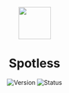 <p align=center><img src="https://cdn-icons-png.flaticon.com/512/10464/10464776.png" width="75" height="75"></p>
<h1 align=center>Spotless</h1>

<div align="center">

  ![Version](https://img.shields.io/badge/Version-v1.8.1-blue?style=flat-square) 
  ![Status](https://img.shields.io/badge/Status-Stable-brightgreen?style=flat-square)

</div>
